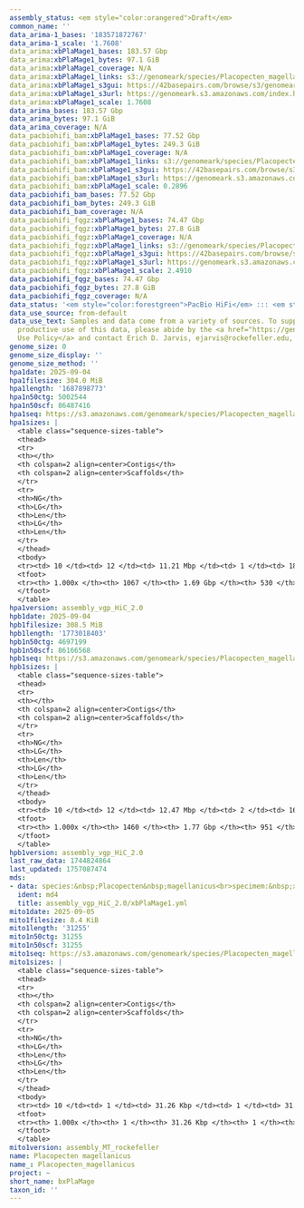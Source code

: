 ```yaml
---
assembly_status: <em style="color:orangered">Draft</em>
common_name: ''
data_arima-1_bases: '183571872767'
data_arima-1_scale: '1.7608'
data_arima:xbPlaMage1_bases: 183.57 Gbp
data_arima:xbPlaMage1_bytes: 97.1 GiB
data_arima:xbPlaMage1_coverage: N/A
data_arima:xbPlaMage1_links: s3://genomeark/species/Placopecten_magellanicus/xbPlaMage1/genomic_data/arima/<br>
data_arima:xbPlaMage1_s3gui: https://42basepairs.com/browse/s3/genomeark/species/Placopecten_magellanicus/xbPlaMage1/genomic_data/arima/
data_arima:xbPlaMage1_s3url: https://genomeark.s3.amazonaws.com/index.html?prefix=species/Placopecten_magellanicus/xbPlaMage1/genomic_data/arima/
data_arima:xbPlaMage1_scale: 1.7608
data_arima_bases: 183.57 Gbp
data_arima_bytes: 97.1 GiB
data_arima_coverage: N/A
data_pacbiohifi_bam:xbPlaMage1_bases: 77.52 Gbp
data_pacbiohifi_bam:xbPlaMage1_bytes: 249.3 GiB
data_pacbiohifi_bam:xbPlaMage1_coverage: N/A
data_pacbiohifi_bam:xbPlaMage1_links: s3://genomeark/species/Placopecten_magellanicus/xbPlaMage1/genomic_data/pacbio_hifi/<br>
data_pacbiohifi_bam:xbPlaMage1_s3gui: https://42basepairs.com/browse/s3/genomeark/species/Placopecten_magellanicus/xbPlaMage1/genomic_data/pacbio_hifi/
data_pacbiohifi_bam:xbPlaMage1_s3url: https://genomeark.s3.amazonaws.com/index.html?prefix=species/Placopecten_magellanicus/xbPlaMage1/genomic_data/pacbio_hifi/
data_pacbiohifi_bam:xbPlaMage1_scale: 0.2896
data_pacbiohifi_bam_bases: 77.52 Gbp
data_pacbiohifi_bam_bytes: 249.3 GiB
data_pacbiohifi_bam_coverage: N/A
data_pacbiohifi_fqgz:xbPlaMage1_bases: 74.47 Gbp
data_pacbiohifi_fqgz:xbPlaMage1_bytes: 27.8 GiB
data_pacbiohifi_fqgz:xbPlaMage1_coverage: N/A
data_pacbiohifi_fqgz:xbPlaMage1_links: s3://genomeark/species/Placopecten_magellanicus/xbPlaMage1/genomic_data/pacbio_hifi/<br>
data_pacbiohifi_fqgz:xbPlaMage1_s3gui: https://42basepairs.com/browse/s3/genomeark/species/Placopecten_magellanicus/xbPlaMage1/genomic_data/pacbio_hifi/
data_pacbiohifi_fqgz:xbPlaMage1_s3url: https://genomeark.s3.amazonaws.com/index.html?prefix=species/Placopecten_magellanicus/xbPlaMage1/genomic_data/pacbio_hifi/
data_pacbiohifi_fqgz:xbPlaMage1_scale: 2.4910
data_pacbiohifi_fqgz_bases: 74.47 Gbp
data_pacbiohifi_fqgz_bytes: 27.8 GiB
data_pacbiohifi_fqgz_coverage: N/A
data_status: '<em style="color:forestgreen">PacBio HiFi</em> ::: <em style="color:forestgreen">Arima</em>'
data_use_source: from-default
data_use_text: Samples and data come from a variety of sources. To support fair and
  productive use of this data, please abide by the <a href="https://genome10k.soe.ucsc.edu/data-use-policies/">Data
  Use Policy</a> and contact Erich D. Jarvis, ejarvis@rockefeller.edu, with any questions.
genome_size: 0
genome_size_display: ''
genome_size_method: ''
hpa1date: 2025-09-04
hpa1filesize: 304.0 MiB
hpa1length: '1687898773'
hpa1n50ctg: 5002544
hpa1n50scf: 86487416
hpa1seq: https://s3.amazonaws.com/genomeark/species/Placopecten_magellanicus/xbPlaMage1/assembly_vgp_HiC_2.0/xbPlaMage1.HiC.hap1.20250904.fasta.gz
hpa1sizes: |
  <table class="sequence-sizes-table">
  <thead>
  <tr>
  <th></th>
  <th colspan=2 align=center>Contigs</th>
  <th colspan=2 align=center>Scaffolds</th>
  </tr>
  <tr>
  <th>NG</th>
  <th>LG</th>
  <th>Len</th>
  <th>LG</th>
  <th>Len</th>
  </tr>
  </thead>
  <tbody>
  <tr><td> 10 </td><td> 12 </td><td> 11.21 Mbp </td><td> 1 </td><td> 189.24 Mbp </td></tr><tr><td> 20 </td><td> 28 </td><td> 9.32 Mbp </td><td> 2 </td><td> 177.41 Mbp </td></tr><tr><td> 30 </td><td> 49 </td><td> 7.30 Mbp </td><td> 4 </td><td> 99.74 Mbp </td></tr><tr><td> 40 </td><td> 73 </td><td> 6.45 Mbp </td><td> 5 </td><td> 98.91 Mbp </td></tr><tr style="background-color:#cccccc;"><td> 50 </td><td> 103 </td><td style="background-color:#88ff88;"> 5.00 Mbp </td><td> 7 </td><td style="background-color:#88ff88;"> 86.49 Mbp </td></tr><tr><td> 60 </td><td> 143 </td><td> 3.77 Mbp </td><td> 9 </td><td> 81.81 Mbp </td></tr><tr><td> 70 </td><td> 194 </td><td> 2.83 Mbp </td><td> 11 </td><td> 79.58 Mbp </td></tr><tr><td> 80 </td><td> 266 </td><td> 1.91 Mbp </td><td> 14 </td><td> 56.74 Mbp </td></tr><tr><td> 90 </td><td> 384 </td><td> 1.03 Mbp </td><td> 17 </td><td> 33.22 Mbp </td></tr><tr><td> 100 </td><td> 1067 </td><td> 9.93 Kbp </td><td> 530 </td><td> 9.93 Kbp </td></tr></tbody>
  <tfoot>
  <tr><th> 1.000x </th><th> 1067 </th><th> 1.69 Gbp </th><th> 530 </th><th> 1.69 Gbp </th></tr>
  </tfoot>
  </table>
hpa1version: assembly_vgp_HiC_2.0
hpb1date: 2025-09-04
hpb1filesize: 308.5 MiB
hpb1length: '1773018403'
hpb1n50ctg: 4697199
hpb1n50scf: 86166568
hpb1seq: https://s3.amazonaws.com/genomeark/species/Placopecten_magellanicus/xbPlaMage1/assembly_vgp_HiC_2.0/xbPlaMage1.HiC.hap2.20250904.fasta.gz
hpb1sizes: |
  <table class="sequence-sizes-table">
  <thead>
  <tr>
  <th></th>
  <th colspan=2 align=center>Contigs</th>
  <th colspan=2 align=center>Scaffolds</th>
  </tr>
  <tr>
  <th>NG</th>
  <th>LG</th>
  <th>Len</th>
  <th>LG</th>
  <th>Len</th>
  </tr>
  </thead>
  <tbody>
  <tr><td> 10 </td><td> 12 </td><td> 12.47 Mbp </td><td> 2 </td><td> 161.38 Mbp </td></tr><tr><td> 20 </td><td> 27 </td><td> 10.04 Mbp </td><td> 3 </td><td> 119.06 Mbp </td></tr><tr><td> 30 </td><td> 47 </td><td> 7.72 Mbp </td><td> 4 </td><td> 103.21 Mbp </td></tr><tr><td> 40 </td><td> 73 </td><td> 6.23 Mbp </td><td> 6 </td><td> 96.94 Mbp </td></tr><tr style="background-color:#cccccc;"><td> 50 </td><td> 107 </td><td style="background-color:#88ff88;"> 4.70 Mbp </td><td> 8 </td><td style="background-color:#88ff88;"> 86.17 Mbp </td></tr><tr><td> 60 </td><td> 149 </td><td> 3.54 Mbp </td><td> 10 </td><td> 81.88 Mbp </td></tr><tr><td> 70 </td><td> 206 </td><td> 2.68 Mbp </td><td> 12 </td><td> 74.98 Mbp </td></tr><tr><td> 80 </td><td> 286 </td><td> 1.77 Mbp </td><td> 15 </td><td> 59.12 Mbp </td></tr><tr><td> 90 </td><td> 421 </td><td> 0.89 Mbp </td><td> 21 </td><td> 3.70 Mbp </td></tr><tr><td> 100 </td><td> 1460 </td><td> 14.64 Kbp </td><td> 951 </td><td> 14.64 Kbp </td></tr></tbody>
  <tfoot>
  <tr><th> 1.000x </th><th> 1460 </th><th> 1.77 Gbp </th><th> 951 </th><th> 1.77 Gbp </th></tr>
  </tfoot>
  </table>
hpb1version: assembly_vgp_HiC_2.0
last_raw_data: 1744824864
last_updated: 1757087474
mds:
- data: species:&nbsp;Placopecten&nbsp;magellanicus<br>specimem:&nbsp;xbPlaMage1<br>projects:<br>&nbsp;&nbsp;-&nbsp;vgp<br>assembled_by_group:&nbsp;Rockefeller<br>data_location:&nbsp;S3<br>release_to:&nbsp;S3<br>combine_for_curation:&nbsp;true<br>hap1:&nbsp;s3://genomeark/species/Placopecten_magellanicus/xbPlaMage1/assembly_vgp_HiC_2.0/xbPlaMage1.HiC.hap1.20250904.fasta.gz<br>hap2:&nbsp;s3://genomeark/species/Placopecten_magellanicus/xbPlaMage1/assembly_vgp_HiC_2.0/xbPlaMage1.HiC.hap2.20250904.fasta.gz<br>pretext_hap1:&nbsp;s3://genomeark/species/Placopecten_magellanicus/xbPlaMage1/assembly_vgp_HiC_2.0/evaluation/hap1/pretext/s2/xbPlaMage1_hap1__s2_heatmap.pretext<br>pretext_hap2:&nbsp;s3://genomeark/species/Placopecten_magellanicus/xbPlaMage1/assembly_vgp_HiC_2.0/evaluation/hap2/pretext/s2/xbPlaMage1_hap2__s2_heatmap.pretext<br>kmer_spectra_img:&nbsp;s3://genomeark/species/Placopecten_magellanicus/xbPlaMage1/assembly_vgp_HiC_2.0/evaluation/merqury/xbPlaMage1_png/<br>pacbio_read_dir:&nbsp;s3://genomeark/species/Placopecten_magellanicus/xbPlaMage1/genomic_data/pacbio_hifi/<br>pacbio_read_type:&nbsp;hifi<br>hic_read_dir:&nbsp;s3://genomeark/species/Placopecten_magellanicus/xbPlaMage1/genomic_data/arima/<br>pipeline:<br>&nbsp;&nbsp;-&nbsp;hifiasm&nbsp;(0.25.0+galaxy0)<br>&nbsp;&nbsp;-&nbsp;yahs&nbsp;(1.2a.2+galaxy2)<br>&nbsp;&nbsp;-&nbsp;mitoHiFi&nbsp;(3.2.3.+galaxy0)<br>&nbsp;&nbsp;-&nbsp;VGP1&nbsp;genomic&nbsp;profiling&nbsp;workflow&nbsp;(v0.3)<br>&nbsp;&nbsp;-&nbsp;VGP4&nbsp;HiFi&nbsp;HiC&nbsp;assembly&nbsp;workflow&nbsp;(v0.3.9)<br>&nbsp;&nbsp;-&nbsp;VGP8&nbsp;HiC&nbsp;scaffolding&nbsp;workflow&nbsp;(v2.0)&nbsp;BUSCO&nbsp;lineage&nbsp;mollusca_odb10<br>&nbsp;&nbsp;-&nbsp;VGP9&nbsp;decontamination&nbsp;workflow&nbsp;(v0.7)&nbsp;with&nbsp;database&nbsp;PlusPF2022<br>&nbsp;&nbsp;-&nbsp;Pre-curation&nbsp;worklfow&nbsp;(v1.0beta6)<br>notes:&nbsp;This&nbsp;was&nbsp;a&nbsp;Hifiasm-HiC&nbsp;assembly&nbsp;of&nbsp;xbPlaMage1&nbsp;resulting&nbsp;in&nbsp;two&nbsp;haplotype&nbsp;assemblies.&nbsp;HiC&nbsp;data&nbsp;were&nbsp;generated&nbsp;using&nbsp;the&nbsp;Arima&nbsp;library&nbsp;prep&nbsp;kit,&nbsp;and&nbsp;require&nbsp;trimming&nbsp;the&nbsp;first&nbsp;5&nbsp;bp&nbsp;off&nbsp;from&nbsp;the&nbsp;5'&nbsp;end&nbsp;of&nbsp;both&nbsp;read&nbsp;files.&nbsp;The&nbsp;restriction&nbsp;enzymes&nbsp;used&nbsp;were&nbsp;the&nbsp;Arima&nbsp;v2&nbsp;kit,&nbsp;so&nbsp;the&nbsp;cutting&nbsp;sites&nbsp;are&nbsp;GATC,&nbsp;GANTC,&nbsp;CTNAG,&nbsp;TTAA.<br>
  ident: md4
  title: assembly_vgp_HiC_2.0/xbPlaMage1.yml
mito1date: 2025-09-05
mito1filesize: 8.4 KiB
mito1length: '31255'
mito1n50ctg: 31255
mito1n50scf: 31255
mito1seq: https://s3.amazonaws.com/genomeark/species/Placopecten_magellanicus/xbPlaMage1/assembly_MT_rockefeller/xbPlaMage1.MT.20250905.fasta.gz
mito1sizes: |
  <table class="sequence-sizes-table">
  <thead>
  <tr>
  <th></th>
  <th colspan=2 align=center>Contigs</th>
  <th colspan=2 align=center>Scaffolds</th>
  </tr>
  <tr>
  <th>NG</th>
  <th>LG</th>
  <th>Len</th>
  <th>LG</th>
  <th>Len</th>
  </tr>
  </thead>
  <tbody>
  <tr><td> 10 </td><td> 1 </td><td> 31.26 Kbp </td><td> 1 </td><td> 31.26 Kbp </td></tr><tr><td> 20 </td><td> 1 </td><td> 31.26 Kbp </td><td> 1 </td><td> 31.26 Kbp </td></tr><tr><td> 30 </td><td> 1 </td><td> 31.26 Kbp </td><td> 1 </td><td> 31.26 Kbp </td></tr><tr><td> 40 </td><td> 1 </td><td> 31.26 Kbp </td><td> 1 </td><td> 31.26 Kbp </td></tr><tr style="background-color:#cccccc;"><td> 50 </td><td> 1 </td><td style="background-color:#ff8888;"> 31.26 Kbp </td><td> 1 </td><td style="background-color:#ff8888;"> 31.26 Kbp </td></tr><tr><td> 60 </td><td> 1 </td><td> 31.26 Kbp </td><td> 1 </td><td> 31.26 Kbp </td></tr><tr><td> 70 </td><td> 1 </td><td> 31.26 Kbp </td><td> 1 </td><td> 31.26 Kbp </td></tr><tr><td> 80 </td><td> 1 </td><td> 31.26 Kbp </td><td> 1 </td><td> 31.26 Kbp </td></tr><tr><td> 90 </td><td> 1 </td><td> 31.26 Kbp </td><td> 1 </td><td> 31.26 Kbp </td></tr><tr><td> 100 </td><td> 1 </td><td> 31.26 Kbp </td><td> 1 </td><td> 31.26 Kbp </td></tr></tbody>
  <tfoot>
  <tr><th> 1.000x </th><th> 1 </th><th> 31.26 Kbp </th><th> 1 </th><th> 31.26 Kbp </th></tr>
  </tfoot>
  </table>
mito1version: assembly_MT_rockefeller
name: Placopecten magellanicus
name_: Placopecten_magellanicus
project: ~
short_name: bxPlaMage
taxon_id: ''
---
```

